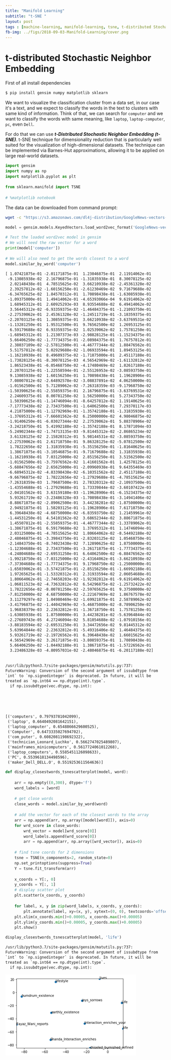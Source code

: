 ```yaml
---
title: "Manifold Learning"
subtitle: "t-SNE "
layout: post
tags : [machine-learning, manifold-learning, tsne, t-distributed Stochastic Neighbor Embedding, multidimensional-scaling]
fb-img: ../figs/2018-09-03-Manifold-Learning/cover.png
---
```

# t-distributed Stochastic Neighbor Embedding


First of all install dependencies

```bash
$ pip install gensim numpy matplotlib sklearn
```

We want to visualize the classification cluster from a data set, in our case it's a text, and we expect to classify the words in the text to  clusters with same kind of information. Think of that, we can search for `computer` and we want to classify the words with same meaning, like `laptop`, `laptop-computer`, `pc`, even `Dell`.

For do that we can use ***t-Distributed Stochastic Neighbor Embedding (t-SNE)***. t-SNE technique for dimensionality reduction that is particularly well suited for the visualization of high-dimensional datasets. The technique can be implemented via Barnes-Hut approximations, allowing it to be applied on large real-world datasets.


```python
import gensim
import numpy as np
import matplotlib.pyplot as plt
 
from sklearn.manifold import TSNE

# %matplotlib notebook
```

The data can be downloaded from command prompt:
```bash
wget -c "https://s3.amazonaws.com/dl4j-distribution/GoogleNews-vectors-negative300.bin.gz"
```


```python
model = gensim.models.KeyedVectors.load_word2vec_format('GoogleNews-vectors-negative300.bin.gz', binary=True)
```


```python
# Test the loaded word2vec model in gensim
# We will need the raw vector for a word
print(model['computer']) 

# We will also need to get the words closest to a word
model.similar_by_word('computer')
```

    [ 1.07421875e-01 -2.01171875e-01  1.23046875e-01  2.11914062e-01
     -9.13085938e-02  2.16796875e-01 -1.31835938e-01  8.30078125e-02
      2.02148438e-01  4.78515625e-02  3.66210938e-02 -2.45361328e-02
      2.39257812e-02 -1.60156250e-01 -2.61230469e-02  9.71679688e-02
     -6.34765625e-02  1.84570312e-01  1.70898438e-01 -1.63085938e-01
     -1.09375000e-01  1.49414062e-01 -4.65393066e-04  9.61914062e-02
      1.68945312e-01  2.60925293e-03  8.93554688e-02  6.49414062e-02
      3.56445312e-02 -6.93359375e-02 -1.46484375e-01 -1.21093750e-01
     -2.27539062e-01  2.45361328e-02 -1.24511719e-01 -3.18359375e-01
     -2.20703125e-01  1.30859375e-01  3.66210938e-02 -3.63769531e-02
     -1.13281250e-01  1.95312500e-01  9.76562500e-02  1.26953125e-01
      6.59179688e-02  6.93359375e-02  1.02539062e-02  1.75781250e-01
     -1.68945312e-01  1.21307373e-03 -2.98828125e-01 -1.15234375e-01
      5.66406250e-02 -1.77734375e-01 -2.08984375e-01  1.76757812e-01
      2.38037109e-02 -2.57812500e-01 -4.46777344e-02  1.88476562e-01
      5.51757812e-02  5.02929688e-02 -1.06933594e-01  1.89453125e-01
     -1.16210938e-01  8.49609375e-02 -1.71875000e-01  2.45117188e-01
     -1.73828125e-01 -8.30078125e-03  4.56542969e-02 -1.61132812e-02
      1.86523438e-01 -6.05468750e-02 -4.17480469e-02  1.82617188e-01
      2.20703125e-01 -1.22558594e-01 -2.55126953e-02 -3.08593750e-01
      9.13085938e-02  1.60156250e-01  1.70898438e-01  1.19628906e-01
      7.08007812e-02 -2.64892578e-02 -3.08837891e-02  4.06250000e-01
     -1.01562500e-01  5.71289062e-02 -7.26318359e-03 -9.17968750e-02
     -1.50390625e-01 -2.55859375e-01  2.16796875e-01 -3.63769531e-02
      2.24609375e-01  8.00781250e-02  1.56250000e-01  5.27343750e-02
      1.50390625e-01 -1.14746094e-01 -8.64257812e-02  1.19140625e-01
     -7.17773438e-02  2.73437500e-01 -1.64062500e-01  7.29370117e-03
      4.21875000e-01 -1.12792969e-01 -1.35742188e-01 -1.31835938e-01
     -1.37695312e-01 -7.66601562e-02  6.25000000e-02  4.98046875e-02
     -1.91406250e-01 -6.03027344e-02  2.27539062e-01  5.88378906e-02
     -3.24218750e-01  5.41992188e-02 -1.35742188e-01  8.17871094e-03
     -5.24902344e-02 -1.74713135e-03 -9.81445312e-02 -2.86865234e-02
      3.61328125e-02  2.15820312e-01  5.98144531e-02 -3.08593750e-01
     -2.27539062e-01  2.61718750e-01  9.86328125e-02 -5.07812500e-02
      1.78222656e-02  1.31835938e-01 -5.35156250e-01 -1.81640625e-01
      1.38671875e-01 -3.10546875e-01 -9.71679688e-02  1.31835938e-01
     -1.16210938e-01  7.03125000e-02  2.85156250e-01  3.51562500e-02
     -1.01562500e-01 -3.75976562e-02  1.41601562e-01  1.42578125e-01
     -5.68847656e-02  2.65625000e-01 -2.09960938e-01  9.64355469e-03
     -6.68945312e-02 -4.83398438e-02 -6.10351562e-02  2.45117188e-01
     -9.66796875e-02  1.78222656e-02 -1.27929688e-01 -4.78515625e-02
     -7.26318359e-03  1.79687500e-01  2.78320312e-02 -2.10937500e-01
     -1.43554688e-01 -1.27929688e-01  1.73339844e-02 -3.60107422e-03
     -2.04101562e-01  3.63159180e-03 -1.19628906e-01 -6.15234375e-02
      5.93261719e-02 -3.23486328e-03 -1.70898438e-01 -3.14941406e-02
     -8.88671875e-02 -2.89062500e-01  3.44238281e-02 -1.87500000e-01
      2.94921875e-01  1.58203125e-01 -1.19628906e-01  7.61718750e-02
      6.39648438e-02 -4.68750000e-02 -6.83593750e-02  1.21459961e-02
     -1.44531250e-01  4.54101562e-02  3.68652344e-02  3.88671875e-01
      1.45507812e-01 -2.55859375e-01 -4.46777344e-02 -1.33789062e-01
     -1.38671875e-01  6.59179688e-02  1.37695312e-01  1.14746094e-01
      2.03125000e-01 -4.78515625e-02  1.80664062e-02 -8.54492188e-02
     -2.48046875e-01 -3.39843750e-01 -2.83203125e-02  1.05468750e-01
     -2.14843750e-01 -8.74023438e-02  7.12890625e-02  1.87500000e-01
     -1.12304688e-01  2.73437500e-01 -3.26171875e-01 -1.77734375e-01
     -4.24804688e-02 -2.69531250e-01  6.64062500e-02 -6.88476562e-02
     -1.99218750e-01 -7.03125000e-02 -2.43164062e-01 -3.66210938e-02
     -7.37304688e-02 -1.77734375e-01  9.17968750e-02 -1.25000000e-01
     -1.65039062e-01 -3.57421875e-01 -2.85156250e-01 -1.66992188e-01
      1.97265625e-01 -1.53320312e-01  2.31933594e-02  2.06054688e-01
      1.80664062e-01 -2.74658203e-02 -1.92382812e-01 -9.61914062e-02
     -1.06811523e-02 -4.73632812e-02  6.54296875e-02 -1.25732422e-02
      1.78222656e-02 -8.00781250e-02 -2.59765625e-01  9.37500000e-02
     -7.81250000e-02  4.68750000e-02 -2.22167969e-02  1.86767578e-02
      3.11279297e-02  1.04980469e-02 -1.69921875e-01  2.58789062e-02
     -3.41796875e-02 -1.44042969e-02 -5.46875000e-02 -8.78906250e-02
      1.96838379e-03  2.23632812e-01 -1.36718750e-01  1.75781250e-01
     -1.63085938e-01  1.87500000e-01  3.44238281e-02 -5.63964844e-02
     -2.27689743e-05  4.27246094e-02  5.81054688e-02 -1.07910156e-01
     -3.88183594e-02 -2.69531250e-01  3.34472656e-02  9.81445312e-02
      5.63964844e-02  2.23632812e-01 -5.49316406e-02  1.46484375e-01
      5.93261719e-02 -2.19726562e-01  6.39648438e-02  1.66015625e-02
      4.56542969e-02  3.26171875e-01 -3.80859375e-01  1.70898438e-01
      5.66406250e-02 -1.04492188e-01  1.38671875e-01 -1.57226562e-01
      3.23486328e-03 -4.80957031e-02 -2.48046875e-01 -6.20117188e-02]


    /usr/lib/python3.7/site-packages/gensim/matutils.py:737: FutureWarning: Conversion of the second argument of issubdtype from `int` to `np.signedinteger` is deprecated. In future, it will be treated as `np.int64 == np.dtype(int).type`.
      if np.issubdtype(vec.dtype, np.int):





    [('computers', 0.79793781042099),
     ('laptop', 0.6640492081642151),
     ('laptop_computer', 0.6548866629600525),
     ('Computer', 0.6473335027694702),
     ('com_puter', 0.6082081198692322),
     ('technician_Leonard_Luchko', 0.5662747025489807),
     ('mainframes_minicomputers', 0.5617724061012268),
     ('laptop_computers', 0.5585451126098633),
     ('PC', 0.5539618134498596),
     ('maker_Dell_DELL.O', 0.5519253611564636)]




```python
def display_closestwords_tsnescatterplot(model, word):
    
    arr = np.empty((0,300), dtype='f')
    word_labels = [word]

    # get close words
    close_words = model.similar_by_word(word)
    
    # add the vector for each of the closest words to the array
    arr = np.append(arr, np.array([model[word]]), axis=0)
    for wrd_score in close_words:
        wrd_vector = model[wrd_score[0]]
        word_labels.append(wrd_score[0])
        arr = np.append(arr, np.array([wrd_vector]), axis=0)
        
    # find tsne coords for 2 dimensions
    tsne = TSNE(n_components=2, random_state=0)
    np.set_printoptions(suppress=True)
    Y = tsne.fit_transform(arr)

    x_coords = Y[:, 0]
    y_coords = Y[:, 1]
    # display scatter plot
    plt.scatter(x_coords, y_coords)

    for label, x, y in zip(word_labels, x_coords, y_coords):
        plt.annotate(label, xy=(x, y), xytext=(0, 0), textcoords='offset points')
    plt.xlim(x_coords.min()+0.00005, x_coords.max()+0.00005)
    plt.ylim(y_coords.min()+0.00005, y_coords.max()+0.00005)
    plt.show()
```


```python
display_closestwords_tsnescatterplot(model, 'life')
```

    /usr/lib/python3.7/site-packages/gensim/matutils.py:737: FutureWarning: Conversion of the second argument of issubdtype from `int` to `np.signedinteger` is deprecated. In future, it will be treated as `np.int64 == np.dtype(int).type`.
      if np.issubdtype(vec.dtype, np.int):



![png](output_7_1.png)


